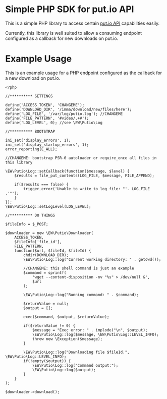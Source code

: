 # Simple PHP SDK for put.io API

This is a simple PHP library to access certain [put.io API](https://put.io/v2/docs/index.html) capabilities easily.

Currently, this library is well suited to allow a consuming endpoint configured as a callback for new downloads on put.io.

# Example Usage

This is an example usage for a PHP endpoint configured as the callback for a new download on put.io.

```
<?php

//********** SETTINGS

define('ACCESS_TOKEN', 'CHANGEME');
define('DOWNLOAD_DIR', '/imma/download/new/files/here');
define('LOG_FILE', '/var/log/putio.log'); //CHANGEME
define('FILE_PATTERN', '#video/.+#');
define('LOG_LEVEL', 0); //see \EW\Putio\Log

//********** BOOTSTRAP

ini_set('display_errors', 1);
ini_set('display_startup_errors', 1);
error_reporting(E_ALL);

//CHANGEME: bootstrap PSR-0 autoloader or require_once all files in this library

\EW\Putio\Log::setCallback(function($message, $level) {
    $results = file_put_contents(LOG_FILE, $message, FILE_APPEND);

    if($results === false) {
        trigger_error('Unable to write to log file: "'. LOG_FILE .'"');
    }
});
\EW\Putio\Log::setLogLevel(LOG_LEVEL);

//********** DO THINGS

$fileInfo = $_POST;

$downloader = new \EW\Putio\Downloader(
    ACCESS_TOKEN,
    $fileInfo['file_id'],
    FILE_PATTERN,
    function($url, $fileId, $fileId) {
        chdir(DOWNLOAD_DIR);
        \EW\Putio\Log::log("Current working directory: " . getcwd());

        //CHANGEME: this shell command is just an example
        $command = sprintf(
            'wget --content-disposition -nv "%s" > /dev/null &',
            $url
        );

        \EW\Putio\Log::log("Running command: " . $command);

        $returnValue = null;
        $output = [];

        exec($command, $output, $returnValue);

        if($returnValue != 0) {
            $message = "Exec error: " . implode("\n", $output);
            \EW\Putio\Log::log($message, \EW\Putio\Log::LEVEL_INFO);
            throw new \Exception($message);
        }

        \EW\Putio\Log::log("Downloading file $fileId.", \EW\Putio\Log::LEVEL_INFO);
        if(!empty($output)) {
            \EW\Putio\Log::log("Command output:");
            \EW\Putio\Log::log($output);
        }
    }
);

$downloader->download();
```
